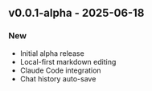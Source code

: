 ## v0.0.1-alpha - 2025-06-18

### New
- Initial alpha release
- Local-first markdown editing
- Claude Code integration
- Chat history auto-save
